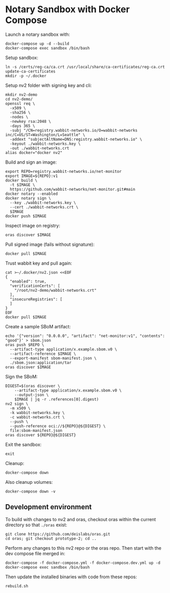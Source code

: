 # Notary Sandbox with Docker Compose

Launch a notary sandbox with:

```shell
docker-compose up -d --build
docker-compose exec sandbox /bin/bash
```

Setup sandbox:

```shell
ln -s /certs/reg-ca/ca.crt /usr/local/share/ca-certificates/reg-ca.crt
update-ca-certificates
mkdir -p ~/.docker
```

Setup nv2 folder with signing key and cli:

```shell
mkdir nv2-demo
cd nv2-demo/
openssl req \
  -x509 \
  -sha256 \
  -nodes \
  -newkey rsa:2048 \
  -days 365 \
  -subj "/CN=registry.wabbit-networks.io/O=wabbit-networks inc/C=US/ST=Washington/L=Seattle" \
  -addext "subjectAltName=DNS:registry.wabbit-networks.io" \
  -keyout ./wabbit-networks.key \
  -out ./wabbit-networks.crt
alias docker="docker nv2"
```

Build and sign an image:

```shell
export REPO=registry.wabbit-networks.io/net-monitor
export IMAGE=${REPO}:v1
docker build \
  -t $IMAGE \
  https://github.com/wabbit-networks/net-monitor.git#main
docker notary --enabled
docker notary sign \
  --key ./wabbit-networks.key \
  --cert ./wabbit-networks.crt \
  $IMAGE
docker push $IMAGE
```

Inspect image on registry:

```shell
oras discover $IMAGE
```

Pull signed image (fails without signature):

```shell
docker pull $IMAGE
```

Trust wabbit key and pull again:

```shell
cat >~/.docker/nv2.json <<EOF
{
  "enabled": true,
  "verificationCerts": [
    "/root/nv2-demo/wabbit-networks.crt"
  ],
  "insecureRegistries": [
  ]
}
EOF
docker pull $IMAGE
```

Create a sample SBoM artifact:

```shell
echo '{"version": "0.0.0.0", "artifact": "net-monitor:v1", "contents": "good"}' > sbom.json
oras push $REPO \
  --artifact-type application/x.example.sbom.v0 \
  --artifact-reference $IMAGE \
  --export-manifest sbom-manifest.json \
  ./sbom.json:application/tar
oras discover $IMAGE
```

Sign the SBoM:

```shell
DIGEST=$(oras discover \
    --artifact-type application/x.example.sbom.v0 \
    --output-json \
    $IMAGE | jq -r .references[0].digest)
nv2 sign \
  -m x509 \
  -k wabbit-networks.key \
  -c wabbit-networks.crt \
  --push \
  --push-reference oci://${REPO}@${DIGEST} \
  file:sbom-manifest.json
oras discover ${REPO}@${DIGEST}
```

Exit the sandbox:

```shell
exit
```

Cleanup:

```shell
docker-compose down
```

Also cleanup volumes:

```shell
docker-compose down -v
```

## Development environment

To build with changes to nv2 and oras, checkout oras within the current directory so that `./oras` exist:

```shell
git clone https://github.com/deislabs/oras.git
cd oras; git checkout prototype-2; cd ..
```

Perform any changes to this nv2 repo or the oras repo.
Then start with the dev compose file merged in:

```shell
docker-compose -f docker-compose.yml -f docker-compose.dev.yml up -d
docker-compose exec sandbox /bin/bash
```

Then update the installed binaries with code from these repos:

```shell
rebuild.sh
```
